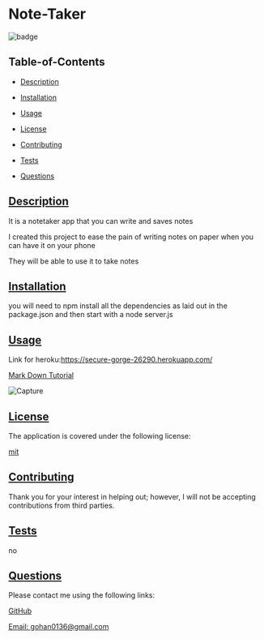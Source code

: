 # Note-Taker
  
  
  ![badge](https://img.shields.io/badge/license-mit-blue)
    

  ## Table-of-Contents

  * [Description](#description)
  * [Installation](#installation)
  * [Usage](#usage)
  
  * [License](#license)
    
  * [Contributing](#contributing)
  * [Tests](#tests)
  * [Questions](#questions)
  
  ## [Description](#table-of-contents)

  It is a notetaker app that you can write and saves notes

  I created this project to ease the pain of writing notes on paper when you can have it on your phone

  They will be able to use it to take notes

  ## [Installation](#table-of-contents)

  you will need to npm install all the dependencies as laid out in the package.json and then start with a node server.js

  ## [Usage](#table-of-contents)

Link for heroku:https://secure-gorge-26290.herokuapp.com/
  
  [Mark Down Tutorial](https://agea.github.io/tutorial.md/)
  
  ![Capture](https://user-images.githubusercontent.com/93087137/173110556-acaa58c0-327a-46fb-98eb-44aaf1cb8249.PNG)

  ## [License](#table-of-contents)

  The application is covered under the following license:

  
  [mit](https://choosealicense.com/licenses/mit)
    
    

  ## [Contributing](#table-of-contents)
  
  
  Thank you for your interest in helping out; however, I will not be accepting contributions from third parties.
    

  ## [Tests](#table-of-contents)

  no

  ## [Questions](#table-of-contents)

  Please contact me using the following links:

  [GitHub](https://github.com/CouagarChan)

  [Email: gohan0136@gmail.com](mailto:gohan0136@gmail.com)
